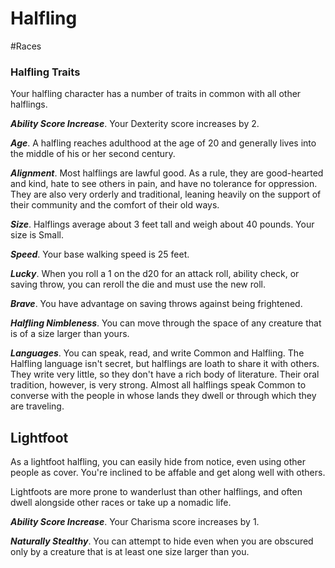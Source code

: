# Halfling
#Races
### Halfling Traits

Your halfling character has a number of traits in common with all other halflings.

***Ability Score Increase***. Your Dexterity score increases by 2.

***Age***. A halfling reaches adulthood at the age of 20 and generally lives into the middle of his or her second century.

***Alignment***. Most halflings are lawful good. As a rule, they are good-hearted and kind, hate to see others in pain, and have no tolerance for oppression. They are also very orderly and traditional, leaning heavily on the support of their community and the comfort of their old ways.

***Size***. Halflings average about 3 feet tall and weigh about 40 pounds. Your size is Small.

***Speed***. Your base walking speed is 25 feet.

***Lucky***. When you roll a 1 on the d20 for an attack roll, ability check, or saving throw, you can reroll the die and must use the new roll.

***Brave***. You have advantage on saving throws against being frightened.

***Halfling Nimbleness***. You can move through the space of any creature that is of a size larger than yours.

***Languages***. You can speak, read, and write Common and Halfling. The Halfling language isn't secret, but halflings are loath to share it with others. They write very little, so they don't have a rich body of literature. Their oral tradition, however, is very strong. Almost all halflings speak Common to converse with the people in whose lands they dwell or through which they are traveling.

## Lightfoot

As a lightfoot halfling, you can easily hide from notice, even using other people as cover. You're inclined to be affable and get along well with others.

Lightfoots are more prone to wanderlust than other halflings, and often dwell alongside other races or take up a nomadic life.

***Ability Score Increase***. Your Charisma score increases by 1.

***Naturally Stealthy***. You can attempt to hide even when you are obscured only by a creature that is at least one size larger than you.

